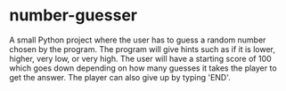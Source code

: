 # number-guesser
A small Python project where the user has to guess a random number chosen by the program. The program will give hints such as if it is lower, higher, very low, or very high. The user will have a starting score of 100 which goes down depending on how many guesses it takes the player to get the answer. The player can also give up by typing 'END'.
